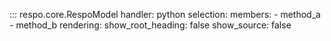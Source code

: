 ::: respo.core.RespoModel
    handler: python
    selection:
      members:
        - method_a
        - method_b
    rendering:
      show_root_heading: false
      show_source: false